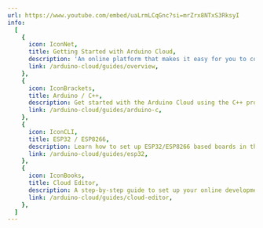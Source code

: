 ```yaml
---
url: https://www.youtube.com/embed/uaLrmLCqGnc?si=mrZrx8NTxS3RksyI
info:
  [
    {
      icon: IconNet,
      title: Getting Started with Arduino Cloud,
      description: 'An online platform that makes it easy for you to code, deploy and monitor IoT projects.',
      link: /arduino-cloud/guides/overview,
    },
    {
      icon: IconBrackets,
      title: Arduino / C++,
      description: Get started with the Arduino Cloud using the C++ programming language.,
      link: /arduino-cloud/guides/arduino-c,
    },
    {
      icon: IconCLI,
      title: ESP32 / ESP8266,
      description: Learn how to set up ESP32/ESP8266 based boards in the Arduino Cloud.,
      link: /arduino-cloud/guides/esp32,
    },
    {
      icon: IconBooks,
      title: Cloud Editor,
      description: A step-by-step guide to set up your online development environment.,
      link: /arduino-cloud/guides/cloud-editor,
    },
  ]
---
```

